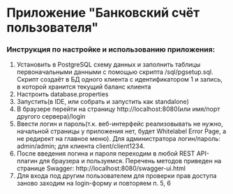 # Приложение "Банковский счёт пользователя"

### Инструкция по настройке и использованию приложения:

1) Установить в PostgreSQL схему данных и заполнить таблицы первоначальными данными с помощью скрипта <project home>/sql/pgsetup.sql.
Скрипт создаёт в БД одного клиента с идентификатором 1 и запись, в которой хранится текущий баланс клиента
2) Настроить database.properties
3) Запустить(в IDE, или собрать и запустить как standalone)
4) В браузере перейти на страницу http://localhost:8080(или имя/порт другого сервера)/login
5) Ввести логин и пароль(т.к. веб-интерфейс реализовывать не нужно, начальной страницы у приложения нет, будет Whitelabel Error Page, а не редирект на главное меню). Для администратора логин/пароль: admin/admin; для клиента client/client1234.
6) После введения логина и пароля переходим в любой REST API-плагин для браузера и пользуемся. Перечень методов приведен на странице Swagger: http://localhost:8080/swagger-ui.html
7) Для входа под другим пользователем для проверки прав доступа заново заходим на login-форму и повторяем п. 5, 6
